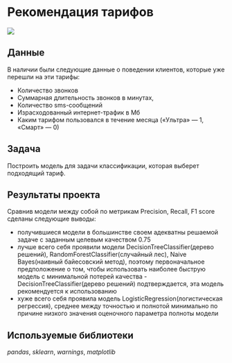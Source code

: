 # Рекомендация тарифов

![](https://img.shields.io/badge/status-completed-green])

## Данные

В наличии были следующие данные о поведении клиентов, которые уже перешли на эти тарифы:
- Количество звонков
- Суммарная длительность звонков в минутах,
- Количество sms-сообщений
- Израсходованный интернет-трафик в Мб
- Каким тарифом пользовался в течение месяца («Ультра» — 1, «Смарт» — 0)

## Задача

Построить модель для задачи классификации, которая выберет подходящий тариф.

## Результаты проекта

Сравнив модели между собой по метрикам Precision, Recall, F1 score сделаны следующие выводы:
- получившиеся модели в большинстве своем адекватны решаемой задаче с заданным целевым качеством 0.75
- лучше всего себя проявили модели DecisionTreeClassifier(дерево решений), RandomForestClassifier(случайный лес), Naive Bayes(наивный байесовский метод), поэтому первоначальное предположение о том, чтобы использовать наиболее быструю модель с минимальной потерей качества - DecisionTreeClassifier(дерево решений) подтверждается, эта модель рекомендуется к использованию
- хуже всего себя проявила модель LogisticRegression(логистическая регрессия), среднее между точностью и полнотой минимально по причине низкого значения оценочного параметра полноты модели

## Используемые библиотеки
*pandas*, *sklearn*, *warnings*, *matplotlib*
